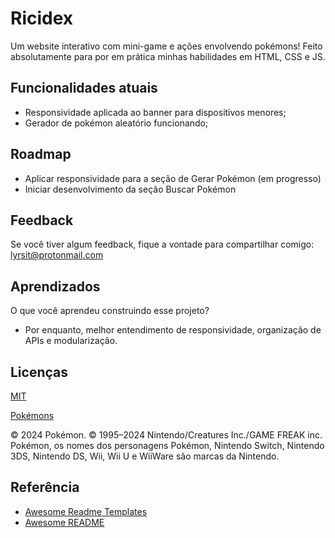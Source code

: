 
# Ricidex

Um website interativo com mini-game e ações envolvendo pokémons! Feito absolutamente para por em prática minhas habilidades em HTML, CSS e JS.




## Funcionalidades atuais

- Responsividade aplicada ao banner para dispositivos menores;
- Gerador de pokémon aleatório funcionando;


## Roadmap

- Aplicar responsividade para a seção de Gerar Pokémon (em progresso)
- Iniciar desenvolvimento da seção Buscar Pokémon


## Feedback

Se você tiver algum feedback, fique a vontade para compartilhar comigo: lyrsit@protonmail.com


## Aprendizados

O que você aprendeu construindo esse projeto? 
- Por enquanto, melhor entendimento de responsividade, organização de APIs e modularização. 


## Licenças

[MIT](https://choosealicense.com/licenses/mit/)

[Pokémons](https://www.pokemon.com/br/legal/)

© 2024 Pokémon. © 1995–2024 Nintendo/Creatures Inc./GAME FREAK inc. Pokémon, os nomes dos personagens Pokémon, Nintendo Switch, Nintendo 3DS, Nintendo DS, Wii, Wii U e WiiWare são marcas da Nintendo.
## Referência

 - [Awesome Readme Templates](https://awesomeopensource.com/project/elangosundar/awesome-README-templates)
 - [Awesome README](https://github.com/matiassingers/awesome-readme)


